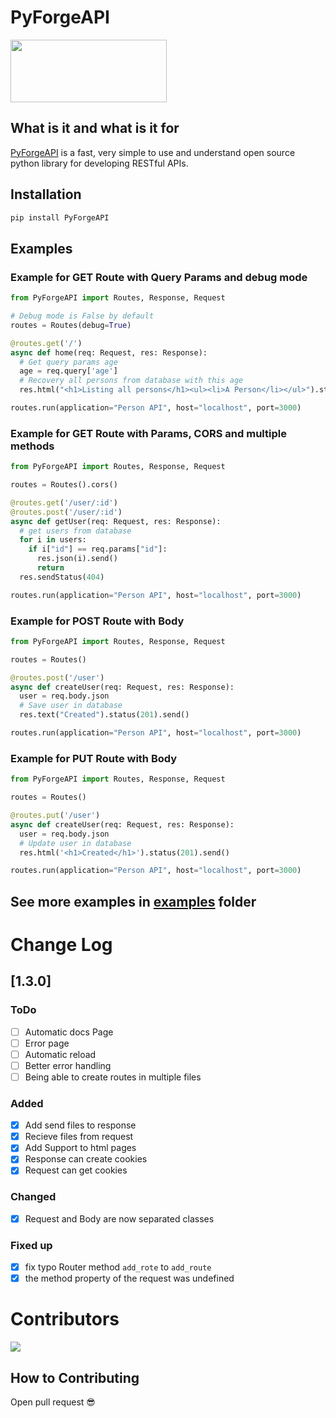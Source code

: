 # PyForgeAPI

<div>
  <img src="https://media.discordapp.net/attachments/1044673680145383485/1064406961455648789/PyForgeAPI_Logo.png#vitrinedev" width="250px" height="100px">
</div>

## What is it and what is it for

[PyForgeAPI](https://pypi.org/project/PyForgeAPI/) is a fast, very simple to use and understand open source python library for developing RESTful APIs.

## Installation

```bash
pip install PyForgeAPI
```

## Examples

### Example for GET Route with Query Params and debug mode

```python
from PyForgeAPI import Routes, Response, Request

# Debug mode is False by default
routes = Routes(debug=True)

@routes.get('/')
async def home(req: Request, res: Response):
  # Get query params age
  age = req.query['age']
  # Recovery all persons from database with this age
  res.html("<h1>Listing all persons</h1><ul><li>A Person</li></ul>").status(200).send()

routes.run(application="Person API", host="localhost", port=3000)
```

### Example for GET Route with Params, CORS and multiple methods

```python
from PyForgeAPI import Routes, Response, Request

routes = Routes().cors()

@routes.get('/user/:id')
@routes.post('/user/:id')
async def getUser(req: Request, res: Response):
  # get users from database
  for i in users:
    if i["id"] == req.params["id"]:
      res.json(i).send()
      return
  res.sendStatus(404)

routes.run(application="Person API", host="localhost", port=3000)
```

### Example for POST Route with Body

```python
from PyForgeAPI import Routes, Response, Request

routes = Routes()

@routes.post('/user')
async def createUser(req: Request, res: Response):
  user = req.body.json
  # Save user in database
  res.text("Created").status(201).send()

routes.run(application="Person API", host="localhost", port=3000)
```

### Example for PUT Route with Body

```python
from PyForgeAPI import Routes, Response, Request

routes = Routes()

@routes.put('/user')
async def createUser(req: Request, res: Response):
  user = req.body.json
  # Update user in database
  res.html('<h1>Created</h1>').status(201).send()

routes.run(application="Person API", host="localhost", port=3000)
```

## See more examples in [examples](https://github.com/luisviniciuslv/PyForgeAPI/tree/main/examples) folder

# Change Log

## [1.3.0]

### ToDo

- [ ] Automatic docs Page
- [ ] Error page
- [ ] Automatic reload
- [ ] Better error handling
- [ ] Being able to create routes in multiple files

### Added

- [x] Add send files to response 
- [x] Recieve files from request 
- [x] Add Support to html pages
- [x] Response can create cookies
- [x] Request can get cookies

### Changed

- [x] Request and Body are now separated classes

### Fixed up

- [x] fix typo Router method `add_rote` to `add_route`
- [x] the method property of the request was undefined

# Contributors

<a href="https://github.com/luisviniciuslv/PyForgeAPI/graphs/contributors">
  <img src="https://contrib.rocks/image?repo=luisviniciuslv/PyForgeAPI"/>
</a>

## How to Contributing

Open pull request 😎

